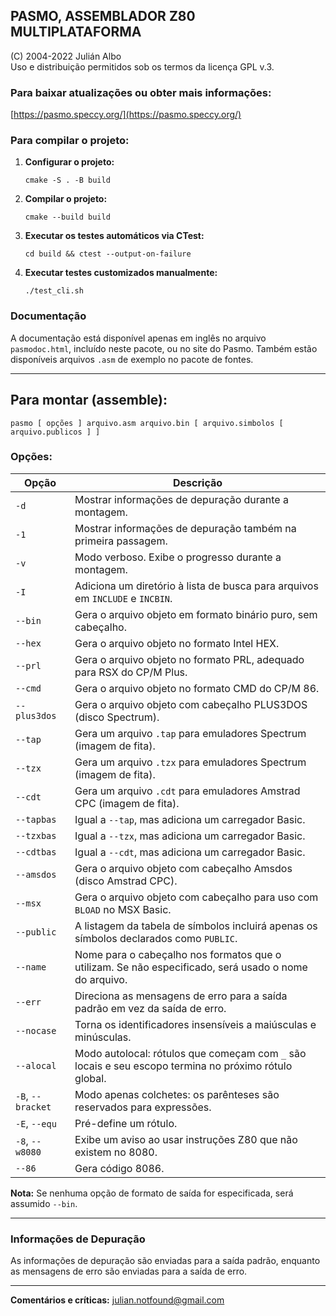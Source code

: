 ## PASMO, ASSEMBLADOR Z80 MULTIPLATAFORMA

(C) 2004-2022 Julián Albo  
Uso e distribuição permitidos sob os termos da licença GPL v.3.

### Para baixar atualizações ou obter mais informações:

[https://pasmo.speccy.org/](https://pasmo.speccy.org/)

### Para compilar o projeto:

1.  **Configurar o projeto:**
    
    `cmake -S . -B build`
    
2.  **Compilar o projeto:**
    
    `cmake --build build`
    
3.  **Executar os testes automáticos via CTest:**
    
    `cd build && ctest --output-on-failure`
    
4.  **Executar testes customizados manualmente:**
    
    `./test_cli.sh`
    

### Documentação

A documentação está disponível apenas em inglês no arquivo `pasmodoc.html`, incluído neste pacote, ou no site do Pasmo. Também estão disponíveis arquivos `.asm` de exemplo no pacote de fontes.

- - -

## Para montar (assemble):

`pasmo [ opções ] arquivo.asm arquivo.bin [ arquivo.simbolos [ arquivo.publicos ] ]`

### Opções:

| **Opção** | **Descrição** |
| --- | --- |
| `-d` | Mostrar informações de depuração durante a montagem. |
| `-1` | Mostrar informações de depuração também na primeira passagem. |
| `-v` | Modo verboso. Exibe o progresso durante a montagem. |
| `-I` | Adiciona um diretório à lista de busca para arquivos em `INCLUDE` e `INCBIN`. |
| `--bin` | Gera o arquivo objeto em formato binário puro, sem cabeçalho. |
| `--hex` | Gera o arquivo objeto no formato Intel HEX. |
| `--prl` | Gera o arquivo objeto no formato PRL, adequado para RSX do CP/M Plus. |
| `--cmd` | Gera o arquivo objeto no formato CMD do CP/M 86. |
| `--plus3dos` | Gera o arquivo objeto com cabeçalho PLUS3DOS (disco Spectrum). |
| `--tap` | Gera um arquivo `.tap` para emuladores Spectrum (imagem de fita). |
| `--tzx` | Gera um arquivo `.tzx` para emuladores Spectrum (imagem de fita). |
| `--cdt` | Gera um arquivo `.cdt` para emuladores Amstrad CPC (imagem de fita). |
| `--tapbas` | Igual a `--tap`, mas adiciona um carregador Basic. |
| `--tzxbas` | Igual a `--tzx`, mas adiciona um carregador Basic. |
| `--cdtbas` | Igual a `--cdt`, mas adiciona um carregador Basic. |
| `--amsdos` | Gera o arquivo objeto com cabeçalho Amsdos (disco Amstrad CPC). |
| `--msx` | Gera o arquivo objeto com cabeçalho para uso com `BLOAD` no MSX Basic. |
| `--public` | A listagem da tabela de símbolos incluirá apenas os símbolos declarados como `PUBLIC`. |
| `--name` | Nome para o cabeçalho nos formatos que o utilizam. Se não especificado, será usado o nome do arquivo. |
| `--err` | Direciona as mensagens de erro para a saída padrão em vez da saída de erro. |
| `--nocase` | Torna os identificadores insensíveis a maiúsculas e minúsculas. |
| `--alocal` | Modo autolocal: rótulos que começam com `_` são locais e seu escopo termina no próximo rótulo global. |
| `-B`, `--bracket` | Modo apenas colchetes: os parênteses são reservados para expressões. |
| `-E`, `--equ` | Pré-define um rótulo. |
| `-8`, `--w8080` | Exibe um aviso ao usar instruções Z80 que não existem no 8080. |
| `--86` | Gera código 8086. |

**Nota:** Se nenhuma opção de formato de saída for especificada, será assumido `--bin`.

- - -

### Informações de Depuração

As informações de depuração são enviadas para a saída padrão, enquanto as mensagens de erro são enviadas para a saída de erro.

- - -

**Comentários e críticas:** julian.notfound@gmail.com